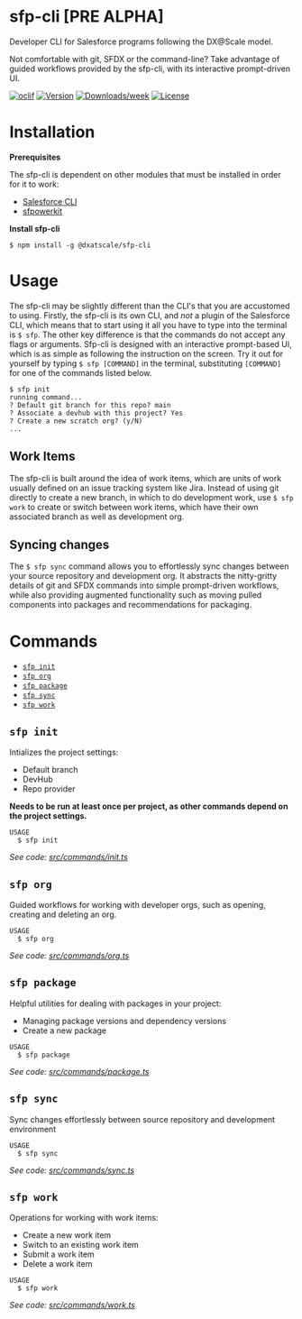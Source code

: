 sfp-cli [PRE ALPHA]
=======
Developer CLI for Salesforce programs following the DX@Scale model.

Not comfortable with git, SFDX or the command-line? Take advantage of guided workflows provided by the sfp-cli, with its interactive prompt-driven UI.

[![oclif](https://img.shields.io/badge/cli-oclif-brightgreen.svg)](https://oclif.io)
[![Version](https://img.shields.io/npm/v/@dxatscale/sfp-cli.svg)](https://npmjs.org/package/@dxatscale/sfp-cli)
[![Downloads/week](https://img.shields.io/npm/dw/@dxatscale/sfp-cli.svg)](https://npmjs.org/package/@dxatscale/sfp-cli)
[![License](https://img.shields.io/npm/l/@dxatscale/sfp-cli.svg)](https://github.com/dxatscale/sfp-cli/blob/master/package.json)

# Installation

**Prerequisites**

The sfp-cli is dependent on other modules that must be installed in order for it to work:
* [Salesforce CLI](https://developer.salesforce.com/docs/atlas.en-us.sfdx_setup.meta/sfdx_setup/sfdx_setup_install_cli.htm)
* [sfpowerkit](https://github.com/Accenture/sfpowerkit)


**Install sfp-cli**
```
$ npm install -g @dxatscale/sfp-cli

```

# Usage
The sfp-cli may be slightly different than the CLI's that you are accustomed to using. Firstly, the sfp-cli is its own CLI, and *not* a plugin of the Salesforce CLI, which means that to start using it all you have to type into the terminal is `$ sfp`. The other key difference is that the commands do not accept any flags or arguments. Sfp-cli is designed with an interactive prompt-based UI, which is as simple as following the instruction on the screen. Try it out for yourself by typing `$ sfp [COMMAND]` in the terminal, substituting `[COMMAND]` for one of the commands listed below.   
<!-- usage -->

```sh-session
$ sfp init
running command...
? Default git branch for this repo? main
? Associate a devhub with this project? Yes
? Create a new scratch org? (y/N)
...
```

## Work Items
The sfp-cli is built around the idea of work items, which are units of work usually defined on an issue tracking system like Jira. Instead of using git directly to create a new branch, in which to do development work, use `$ sfp work` to create or switch between work items, which have their own associated branch as well as development org.  

## Syncing changes
The `$ sfp sync` command allows you to effortlessly sync changes between your source repository and development org. It abstracts the nitty-gritty details of git and SFDX commands into simple prompt-driven workflows, while also providing augmented functionality such as moving pulled components into packages and recommendations for packaging. 

<!-- usagestop -->

# Commands
<!-- commands -->
* [`sfp init`](#sfp-init-caller-mode)
* [`sfp org`](#sfp-org)
* [`sfp package`](#sfp-package)
* [`sfp sync`](#sfp-sync)
* [`sfp work`](#sfp-work)



## `sfp init`

Intializes the project settings:
* Default branch
* DevHub
* Repo provider

**Needs to be run at least once per project, as other commands depend on the project settings.**

```
USAGE
  $ sfp init
```

_See code: [src/commands/init.ts](https://github.com/dxatscale/sfp-cli/blob/v0.0.38/src/commands/init.ts)_

## `sfp org`

Guided workflows for working with developer orgs, such as opening, creating and deleting an org.

```
USAGE
  $ sfp org
```

_See code: [src/commands/org.ts](https://github.com/dxatscale/sfp-cli/blob/v0.0.38/src/commands/org.ts)_

## `sfp package`

Helpful utilities for dealing with packages in your project:
* Managing package versions and dependency versions
* Create a new package

```
USAGE
  $ sfp package
```

_See code: [src/commands/package.ts](https://github.com/dxatscale/sfp-cli/blob/v0.0.38/src/commands/package.ts)_

## `sfp sync`

Sync changes effortlessly between source repository and development environment

```
USAGE
  $ sfp sync
```

_See code: [src/commands/sync.ts](https://github.com/dxatscale/sfp-cli/blob/v0.0.38/src/commands/sync.ts)_

## `sfp work`

Operations for working with work items:
* Create a new work item
* Switch to an existing work item
* Submit a work item
* Delete a work item

```
USAGE
  $ sfp work
```

_See code: [src/commands/work.ts](https://github.com/dxatscale/sfp-cli/blob/v0.0.38/src/commands/work.ts)_
<!-- commandsstop -->
